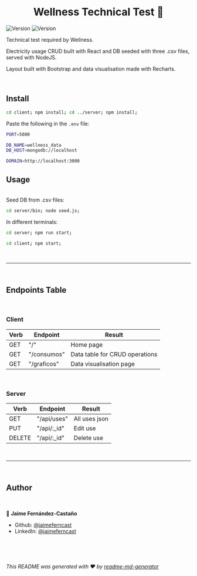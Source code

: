 <h1 align="center">Wellness Technical Test 👋</h1>
<p>
  <img alt="Version" src="https://img.shields.io/badge/version-1.0.0-blue.svg?cacheSeconds=2592000" />
  <img alt="Version" src="https://img.shields.io/badge/version-1.0.0-blue.svg?cacheSeconds=2592000" />
</p>

Technical test required by Wellness.

Electricity usage CRUD built with React and DB seeded with three .csv files, served with NodeJS.

Layout built with Bootstrap and data visualisation made with Recharts.

<br/>

## Install

```sh
cd client; npm install; cd ../server; npm install;
```
Paste the following in the <code>.env</code> file:

```sh
PORT=5000

DB_NAME=wellness_data
DB_HOST=mongodb://localhost

DOMAIN=http://localhost:3000
```

## Usage

<br/>
Seed DB from .csv files:

```sh
cd server/bin; node seed.js;
```

In different terminals:

```sh
cd server; npm run start;
```
```sh
cd client; npm start;
```
<br/>
<hr>
<br/>

## Endpoints Table

<br/>

### Client

| Verb | Endpoint         | Result        |
| ---- | ---------------- | ------------- |
| GET  | "/"              | Home page     |
| GET  | "/consumos"      | Data table for CRUD operations     |
| GET  | "/graficos"      | Data visualisation page     |

<br/>

### Server

| Verb | Endpoint            | Result                              |
| ---- | ------------------- | ----------------------------------- |
| GET  | "/api/uses"         | All uses json                       |
| PUT  | "/api/:_id"         | Edit use                            |  
| DELETE  | "/api/:_id"      | Delete use                          |  

<br/>
<hr>
<br/>

## Author

<br/>

👤 **Jaime Fernández-Castaño**

* Github: [@jaimeferncast](https://github.com/jaimeferncast)
* LinkedIn: [@jaimeferncast](https://linkedin.com/in/jaimeferncast)

<br/>
<br/>
<br/>

_This README was generated with ❤️ by [readme-md-generator](https://github.com/kefranabg/readme-md-generator)_